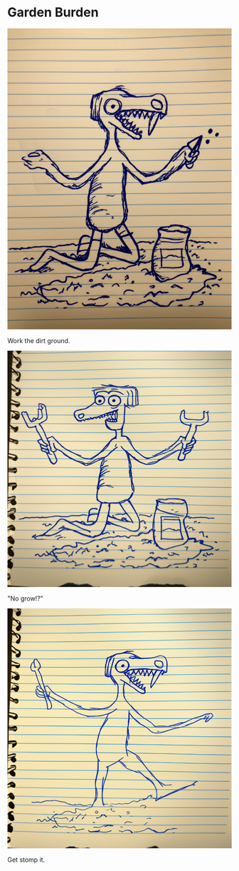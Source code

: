 # Garden Burden

![Garrey Goosey kneels in a patch of dirt with a small trowel and a bag of seeds.](gardening-1.png)

Work the dirt ground.

![Garrey Goosey looks angrily at the patch of dirt, holding a broken trowel.](gardening-2.png)

"No grow!?"

![Garrey Goosey stomps angrily on the patch of dirt.](gardening-3.png)

Get stomp it.
